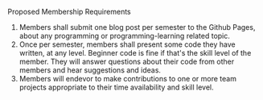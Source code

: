 Proposed Membership Requirements

1. Members shall submit one blog post per semester to the Github Pages, about any programming or programming-learning related topic.
1. Once per semester, members shall present some code they have written, at any level. Beginner code is fine if that's the skill level of the member. They will answer questions about their code from other members and hear suggestions and ideas.
1. Members will endevor to make contributions to one or more team projects appropriate to their time availability and skill level. 